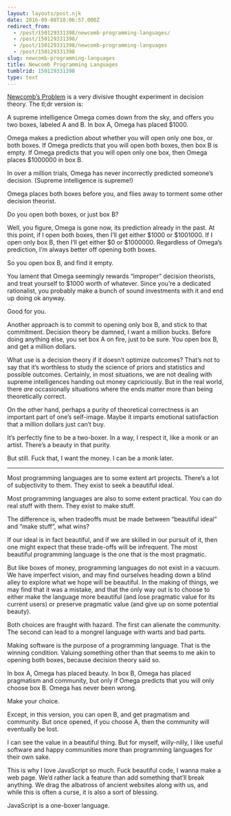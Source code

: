 ```yaml
---
layout: layouts/post.njk
date: 2016-09-08T18:06:57.000Z
redirect_from:
  - /post/150129331398/newcomb-programming-languages/
  - /post/150129331398/
  - /post/150129331398/newcomb-programming-languages
  - /post/150129331398
slug: newcomb-programming-languages
title: Newcomb Programming Languages
tumblrid: 150129331398
type: text
---
```

<p><a href="https://en.wikipedia.org/wiki/Newcomb%27s_paradox">Newcomb&rsquo;s Problem</a>
is a very divisive thought experiment in decision theory. The tl;dr version is:</p>

<p>A supreme intelligence Omega comes down from the sky, and offers you
two boxes, labeled A and B.  In box A, Omega has placed $1000.</p>

<p>Omega makes a prediction about whether you will open only one box, or
both boxes.  If Omega predicts that you will open both boxes, then box
B is empty.  If Omega predicts that you will open only one box, then
Omega places $1000000 in box B.</p>

<p>In over a million trials, Omega has never incorrectly predicted
someone&rsquo;s decision.  (Supreme intelligence is supreme!)</p>

<p>Omega places both boxes before you, and flies away to torment some
other decision theorist.</p>

<p>Do you open both boxes, or just box B?</p>

<p>Well, you figure, Omega is gone now, its prediction already in the
past.  At this point, if I open both boxes, then I&rsquo;ll get either $1000
or $1001000.  If I open only box B, then I&rsquo;ll get either $0 or
$1000000.  Regardless of Omega&rsquo;s prediction, I&rsquo;m always better off
opening both boxes.</p>

<p>So you open box B, and find it empty.</p>

<p>You lament that Omega seemingly rewards &ldquo;improper&rdquo; decision theorists,
and treat yourself to $1000 worth of whatever.  Since you&rsquo;re a
dedicated rationalist, you probably make a bunch of sound investments
with it and end up doing ok anyway.</p>

<p>Good for you.</p>

<p>Another approach is to commit to opening only box B, and stick to that
commitment.  Decision theory be damned, I want a million bucks.
Before doing anything else, you set box A on fire, just to be sure.
You open box B, and get a million dollars.</p>

<p>What use is a decision theory if it doesn&rsquo;t optimize outcomes?  That&rsquo;s
not to say that it&rsquo;s worthless to study the science of priors and
statistics and possible outcomes.  Certainly, in most situations, we
are not dealing with supreme intelligences handing out money
capriciously.  But in the real world, there <em>are</em> occasionally
situations where the ends matter more than being theoretically
correct.</p>

<p>On the other hand, perhaps a purity of theoretical correctness is an
important part of one&rsquo;s self-image.  Maybe it imparts emotional
satisfaction that a million dollars just can&rsquo;t buy.</p>

<p>It&rsquo;s perfectly fine to be a two-boxer.  In a way, I respect it, like a
monk or an artist.  There&rsquo;s a beauty in that purity.</p>

<p>But still.  Fuck that, I want the money.  I can be a monk later.</p>

<hr><p>Most programming languages are to some extent art projects.  There&rsquo;s a
lot of subjectivity to them.  They exist to seek a beautiful ideal.</p>

<p>Most programming languages are also to some extent practical.  You can
do real stuff with them.  They exist to make stuff.</p>

<p>The difference is, when tradeoffs must be made between &ldquo;beautiful
ideal&rdquo; and &ldquo;make stuff&rdquo;, what wins?</p>

<p>If our ideal is in fact beautiful, and if we are skilled in our
pursuit of it, then one might expect that these trade-offs will be
infrequent.  The most beautiful programming language is the one that
is the most pragmatic.</p>

<p>But like boxes of money, programming languages do not exist in a
vacuum.  We have imperfect vision, and may find ourselves heading down
a blind alley to explore what we hope will be beautiful.  In the
making of things, we may find that it was a mistake, and that the only
way out is to choose to either make the language more beautiful (and
lose pragmatic value for its current users) or preserve pragmatic
value (and give up on some potential beauty).</p>

<p>Both choices are fraught with hazard.  The first can alienate the
community.  The second can lead to a mongrel language with warts and
bad parts.</p>

<p>Making software is the purpose of a programming language.  That is the
winning condition.  Valuing something other than that seems to me akin
to opening both boxes, because decision theory said so.</p>

<p>In box A, Omega has placed beauty.  In box B, Omega has placed
pragmatism and community, but only if Omega predicts that you will
only choose box B.  Omega has never been wrong.</p>

<p>Make your choice.</p>

<p>Except, in this version, you can open B, and get pragmatism and
community.  But once opened, if you choose A, then the community will
eventually be lost.</p>

<p>I can see the value in a beautiful thing.  But for myself,
willy-nilly, I like useful software and happy communities more than
programming languages for their own sake.</p>

<p>This is why I love JavaScript so much.  Fuck beautiful code, I wanna
make a web page.  We&rsquo;d rather lack a feature than add something
that&rsquo;ll break anything.  We drag the albatross of ancient websites
along with us, and while this is often a curse, it is also a sort of
blessing.</p>

<p>JavaScript is a one-boxer language.</p>
